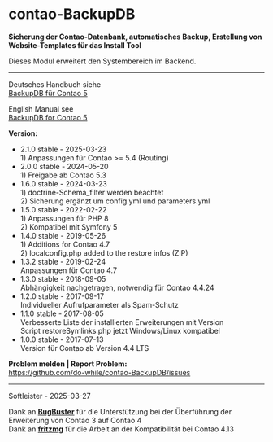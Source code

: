 # contao-BackupDB
**Sicherung der Contao-Datenbank, automatisches Backup, Erstellung von Website-Templates für das Install Tool**


Dieses Modul erweitert den Systembereich im Backend.


___


Deutsches Handbuch siehe<br>
[BackupDB für Contao 5](https://github.com/do-while/contao-BackupDB/wiki/BackupDB-f%C3%BCr-Contao-5-(DE))


English Manual see<br>
[BackupDB for Contao 5](https://github.com/do-while/contao-BackupDB/wiki/BackupDB-for-Contao-5-(EN))


**Version:**<br>
* 2.1.0 stable - 2025-03-23<br>1) Anpassungen für Contao >= 5.4 (Routing)
* 2.0.0 stable - 2024-05-20<br>1) Freigabe ab Contao 5.3
* 1.6.0 stable - 2024-03-23<br>1) doctrine-Schema_filter werden beachtet<br>2) Sicherung ergänzt um config.yml und parameters.yml 
* 1.5.0 stable - 2022-02-22<br>1) Anpassungen für PHP 8<br>2) Kompatibel mit Symfony 5
* 1.4.0 stable - 2019-05-26<br>1) Additions for Contao 4.7<br>2) localconfig.php added to the restore infos (ZIP)
* 1.3.2 stable - 2019-02-24<br>Anpassungen für Contao 4.7
* 1.3.0 stable - 2018-09-05<br>Abhängigkeit nachgetragen, notwendig für Contao 4.4.24
* 1.2.0 stable - 2017-09-17<br>Individueller Aufrufparameter als Spam-Schutz
* 1.1.0 stable - 2017-08-05<br>Verbesserte Liste der installierten Erweiterungen mit Version<br>Script restoreSymlinks.php jetzt Windows/Linux kompatibel
* 1.0.0 stable - 2017-07-13<br>Version für Contao ab Version 4.4 LTS


**Problem melden | Report Problem:**<br>
https://github.com/do-while/contao-BackupDB/issues



___
Softleister - 2025-03-27

Dank an **[BugBuster](https://github.com/BugBuster1701)** für die Unterstützung bei der Überführung der Erweiterung von Contao 3 auf Contao 4<br>
Dank an **[fritzmg](https://github.com/fritzmg)** für die Arbeit an der Kompatibilität bei Contao 4.13
